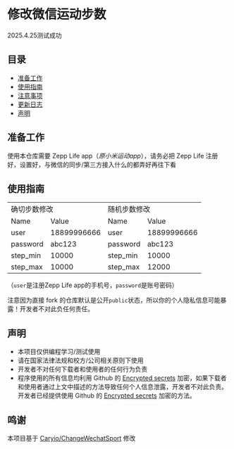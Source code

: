 # 修改微信运动步数
2025.4.25测试成功

## 目录
* [准备工作](#准备工作)
* [使用指南](#使用指南)
* [注意事项](#注意事项)
* [更新日志](#更新日志)
* [声明](#声明)

## 准备工作
使用本仓库需要 Zepp Life app（*原小米运动app*），请务必把 Zepp Life 注册好，设置好，与微信的同步/第三方接入什么的都弄好再往下看
  
## 使用指南

   <table>
    <tr>
     <td colspan="2">确切步数修改</td>
     <td colspan="2">随机步数修改</td>
    </tr>
    <tr>
     <td>Name</td>
     <td>Value</td>
     <td>Name</td>
     <td>Value</td>
    </tr>
    <tr>
     <td>user</td>
     <td>18899996666</td>
     <td>user</td>
     <td>18899996666</td>
    </tr>
    <tr>
     <td>password</td>
     <td>abc123</td>
     <td>password</td>
     <td>abc123</td>
    </tr>
    <tr>
     <td>step_min</td>
     <td>10000</td>
     <td>step_min</td>
     <td>10000</td>
    </tr>
    <tr>
     <td>step_max</td>
     <td>10000</td>
     <td>step_max</td>
     <td>12000</td>
    </tr>
   </table>
   
   （`user`是注册Zepp Life app的手机号，`password`是账号密码）
   
注意因为直接 fork 的仓库默认是公开`public`状态，所以你的个人隐私信息可能暴露！开发者不对此负任何责任。 

## 声明
- 本项目仅供编程学习/测试使用
- 请在国家法律法规和校方/公司相关原则下使用
- 开发者不对任何下载者和使用者的任何行为负责
- 程序使用的所有信息均利用 Github 的 [Encrypted secrets](https://docs.github.com/en/actions/security-guides/encrypted-secrets) 加密，如果下载者和使用者通过上文中描述的方法导致任何个人信息泄露，开发者不对此负责。开发者已经提供使用 Github 的 [Encrypted secrets](https://docs.github.com/en/actions/security-guides/encrypted-secrets) 加密的方法。

## 鸣谢
本项目基于 [Caryio/ChangeWechatSport](https://github.com/Caryio/ChangeWechatSport) 修改
